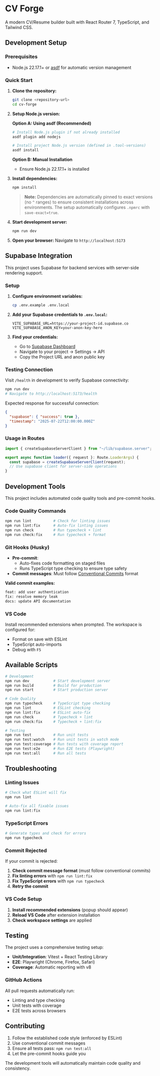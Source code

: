 # CV Forge

A modern CV/Resume builder built with React Router 7, TypeScript, and Tailwind CSS.

## Development Setup

### Prerequisites

- Node.js 22.17.1+ or [asdf](https://asdf-vm.com/guide/getting-started.html) for automatic version management

### Quick Start

1. **Clone the repository:**
   ```bash
   git clone <repository-url>
   cd cv-forge
   ```

2. **Setup Node.js version:**

   **Option A: Using asdf (Recommended)**
   ```bash
   # Install Node.js plugin if not already installed
   asdf plugin add nodejs

   # Install project Node.js version (defined in .tool-versions)
   asdf install
   ```

   **Option B: Manual Installation**
   - Ensure Node.js 22.17.1+ is installed

3. **Install dependencies:**
   ```bash
   npm install
   ```
   
   > **Note:** Dependencies are automatically pinned to exact versions (no `^` ranges) to ensure consistent installations across environments. The setup automatically configures `.npmrc` with `save-exact=true`.

4. **Start development server:**
   ```bash
   npm run dev
   ```

5. **Open your browser:**
   Navigate to `http://localhost:5173`

## Supabase Integration

This project uses Supabase for backend services with server-side rendering support.

### Setup

1. **Configure environment variables:**
   ```bash
   cp .env.example .env.local
   ```

2. **Add your Supabase credentials to `.env.local`:**
   ```env
   VITE_SUPABASE_URL=https://your-project-id.supabase.co
   VITE_SUPABASE_ANON_KEY=your-anon-key-here
   ```

3. **Find your credentials:**
   - Go to [Supabase Dashboard](https://app.supabase.com)
   - Navigate to your project → Settings → API
   - Copy the Project URL and anon public key

### Testing Connection

Visit `/health` in development to verify Supabase connectivity:
```bash
npm run dev
# Navigate to http://localhost:5173/health
```

Expected response for successful connection:
```json
{
  "supabase": { "success": true },
  "timestamp": "2025-07-22T12:00:00.000Z"
}
```

### Usage in Routes

```typescript
import { createSupabaseServerClient } from "~/lib/supabase.server";

export async function loader({ request }: Route.LoaderArgs) {
  const supabase = createSupabaseServerClient(request);
  // Use supabase client for server-side operations
}
```

## Development Tools

This project includes automated code quality tools and pre-commit hooks.

### Code Quality Commands
```bash
npm run lint          # Check for linting issues
npm run lint:fix      # Auto-fix linting issues
npm run check         # Run typecheck + lint
npm run check:fix     # Run typecheck + format
```

### Git Hooks (Husky)
- **Pre-commit**: 
  - Auto-fixes code formatting on staged files
  - Runs TypeScript type checking to ensure type safety
- **Commit messages**: Must follow [Conventional Commits](https://www.conventionalcommits.org/) format

**Valid commit examples:**
```bash
feat: add user authentication
fix: resolve memory leak
docs: update API documentation
```

### VS Code
Install recommended extensions when prompted. The workspace is configured for:
- Format on save with ESLint
- TypeScript auto-imports
- Debug with `F5`

## Available Scripts

```bash
# Development
npm run dev           # Start development server
npm run build         # Build for production
npm run start         # Start production server

# Code Quality
npm run typecheck     # TypeScript type checking
npm run lint          # ESLint checking
npm run lint:fix      # ESLint auto-fix
npm run check         # Typecheck + lint
npm run check:fix     # Typecheck + lint:fix

# Testing
npm run test          # Run unit tests
npm run test:watch    # Run unit tests in watch mode
npm run test:coverage # Run tests with coverage report
npm run test:e2e      # Run E2E tests (Playwright)
npm run test:all      # Run all tests
```

## Troubleshooting

### Linting Issues
```bash
# Check what ESLint will fix
npm run lint

# Auto-fix all fixable issues
npm run lint:fix
```

### TypeScript Errors
```bash
# Generate types and check for errors
npm run typecheck
```

### Commit Rejected
If your commit is rejected:
1. **Check commit message format** (must follow conventional commits)
2. **Fix linting errors** with `npm run lint:fix`
3. **Fix TypeScript errors** with `npm run typecheck`
4. **Retry the commit**

### VS Code Setup
1. **Install recommended extensions** (popup should appear)
2. **Reload VS Code** after extension installation
3. **Check workspace settings** are applied

## Testing

The project uses a comprehensive testing setup:
- **Unit/Integration**: Vitest + React Testing Library
- **E2E**: Playwright (Chrome, Firefox, Safari)
- **Coverage**: Automatic reporting with v8

### GitHub Actions
All pull requests automatically run:
- Linting and type checking
- Unit tests with coverage
- E2E tests across browsers

## Contributing

1. Follow the established code style (enforced by ESLint)
2. Use conventional commit messages
3. Ensure all tests pass: `npm run test:all`
4. Let the pre-commit hooks guide you

The development tools will automatically maintain code quality and consistency.
